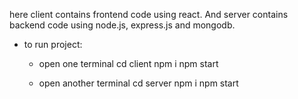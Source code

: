 here client contains frontend code using react.
And server contains backend code using node.js, express.js and mongodb.

* to run project:
  - open one terminal
    cd client
    npm i
    npm start

  - open another terminal
    cd server
    npm i
    npm start
